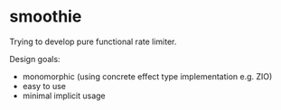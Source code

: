 # smoothie
Trying to develop pure functional rate limiter.

Design goals:

- monomorphic (using concrete effect type implementation e.g. ZIO)
- easy to use
- minimal implicit usage
